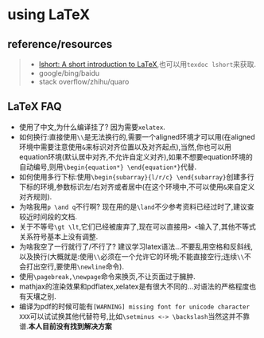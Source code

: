 # using LaTeX

## reference/resources

> - [lshort: A short introduction to LaTeX](https://www.ctan.org/tex-archive/info/lshort/),也可以用`texdoc lshort`来获取.
> - google/bing/baidu
> - stack overflow/zhihu/quaro




## LaTeX FAQ

- 使用了中文,为什么编译挂了? 因为需要`xelatex`.
- 如何换行:直接使用`\\`是无法换行的,需要一个aligned环境才可以用(在aligned环境中需要注意使用`&`来标识对齐位置以及对齐起点),当然,你也可以用equation环境(默认居中对齐,不允许自定义对齐),如果不想要equation环境的自动编号,则用`\begin{equation*} \end{equation*}`代替.
- 如何使用多行下标:使用`\begin{subarray}{l/r/c} \end{subarray}`创建多行下标的环境,参数标识左/右对齐或者居中(在这个环境中,不可以使用`&`来自定义对齐规则).
- 为啥我用`p \and q`不行啊? 现在用的是`\land`不少参考资料已经过时了,建议查较近时间段的文档.
- 关于不等号`\gt \lt`,它们已经被废弃了,现在可以直接用`> <`输入了,其他不等式关系符号基本上没有调整.
- 为啥我空了一行就行了/不行了? 建议学习latex语法...不要乱用空格和反斜线,以及换行(大概就是:使用`\\`必须在一个允许它的环境;不能直接空行;连续`\\`不会打出空行,要使用`\newline`命令).
- 使用`\pagebreak,\newpage`命令来换页,不让页面过于臃肿.
- mathjax的渲染效果和pdflatex,xelatex是有很大不同的...对语法的严格程度也有天壤之别.
- 编译为pdf的时候可能有`[WARNING] missing font for unicode character XXX`可以试试换其他代替符号,比如`\setminus <-> \backslash`当然这并不靠谱.**本人目前没有找到解决方案**

